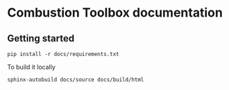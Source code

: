 # Combustion Toolbox documentation

## Getting started
```terminal
pip install -r docs/requirements.txt
```

To build it locally
```terminal
sphinx-autobuild docs/source docs/build/html
```